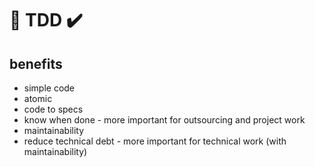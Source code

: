 # :repeat: TDD :heavy_check_mark:

## benefits
 - simple code
 - atomic
 - code to specs
 - know when done - more important for outsourcing and project work
 - maintainability
 - reduce technical debt - more important for technical work (with maintainability)
